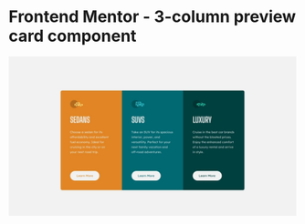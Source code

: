 # Frontend Mentor - 3-column preview card component

<img src="https://github.com/hayriozturkk/3-column-preview-card-component-main/blob/main/design/desktop-design.jpg" alt="">
